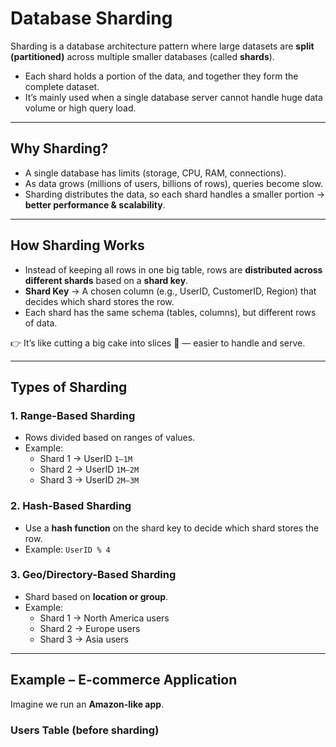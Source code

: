 # Database Sharding

Sharding is a database architecture pattern where large datasets are **split (partitioned)** across multiple smaller databases (called **shards**).

- Each shard holds a portion of the data, and together they form the complete dataset.  
- It’s mainly used when a single database server cannot handle huge data volume or high query load.  

---

## Why Sharding?

- A single database has limits (storage, CPU, RAM, connections).  
- As data grows (millions of users, billions of rows), queries become slow.  
- Sharding distributes the data, so each shard handles a smaller portion → **better performance & scalability**.  

---

## How Sharding Works

- Instead of keeping all rows in one big table, rows are **distributed across different shards** based on a **shard key**.  
- **Shard Key** → A chosen column (e.g., UserID, CustomerID, Region) that decides which shard stores the row.  
- Each shard has the same schema (tables, columns), but different rows of data.  

👉 It’s like cutting a big cake into slices 🍰 — easier to handle and serve.  

---

## Types of Sharding

### 1. Range-Based Sharding
- Rows divided based on ranges of values.  
- Example:  
  - Shard 1 → UserID `1–1M`  
  - Shard 2 → UserID `1M–2M`  
  - Shard 3 → UserID `2M–3M`  

### 2. Hash-Based Sharding
- Use a **hash function** on the shard key to decide which shard stores the row.  
- Example: `UserID % 4`  

### 3. Geo/Directory-Based Sharding
- Shard based on **location or group**.  
- Example:  
  - Shard 1 → North America users  
  - Shard 2 → Europe users  
  - Shard 3 → Asia users  

---

## Example – E-commerce Application

Imagine we run an **Amazon-like app**.  

### Users Table (before sharding)

